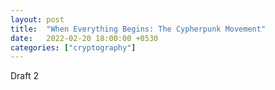 ```yaml
---
layout: post
title:  "When Everything Begins: The Cypherpunk Movement"
date:   2022-02-20 18:00:00 +0530
categories: ["cryptography"]
---
```

Draft 2
